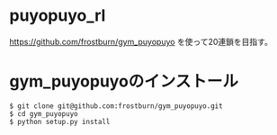 # puyopuyo_rl
https://github.com/frostburn/gym_puyopuyo を使って20連鎖を目指す。

# gym_puyopuyoのインストール
```
$ git clone git@github.com:frostburn/gym_puyopuyo.git
$ cd gym_puyopuyo
$ python setup.py install
```
